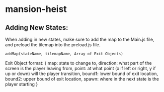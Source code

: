 # mansion-heist

## Adding New States:
When adding in new states, make sure to add the map to the Main.js file, and preload the tilemap into the preload.js file.

    addMap(stateName, tilemapName, Array of Exit Objects)

Exit Object format:
    {
        map: state to change to,
        direction: what part of the screen is the player leaving from,
        point: at what point (x if left or right, y if up or down) will the player transition,
        bound1: lower bound of exit location,
        bound2: upper bound of exit location,
        spawn: where in the next state is the player starting
    }
